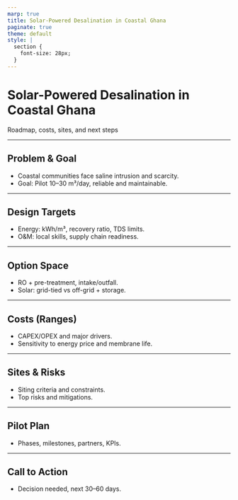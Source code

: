 ```yaml
---
marp: true
title: Solar-Powered Desalination in Coastal Ghana
paginate: true
theme: default
style: |
  section {
    font-size: 28px;
  }
---
```


<!-- _class: lead -->
# Solar-Powered Desalination in Coastal Ghana
Roadmap, costs, sites, and next steps

---

## Problem & Goal
- Coastal communities face saline intrusion and scarcity.
- Goal: Pilot 10–30 m³/day, reliable and maintainable.

---

## Design Targets
- Energy: kWh/m³, recovery ratio, TDS limits.
- O&M: local skills, supply chain readiness.

---

## Option Space
- RO + pre-treatment, intake/outfall.
- Solar: grid-tied vs off-grid + storage.

---

## Costs (Ranges)
- CAPEX/OPEX and major drivers.
- Sensitivity to energy price and membrane life.

---

## Sites & Risks
- Siting criteria and constraints.
- Top risks and mitigations.

---

## Pilot Plan
- Phases, milestones, partners, KPIs.

---

## Call to Action
- Decision needed, next 30–60 days.
